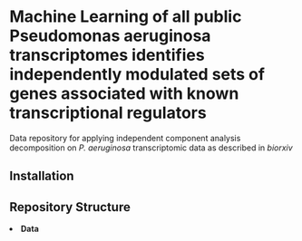 # Machine Learning of all public Pseudomonas aeruginosa transcriptomes identifies independently modulated sets of genes associated with known transcriptional regulators

Data repository for applying independent component analysis decomposition on <i>P. aeruginosa</i> transcriptomic data as described in <i>biorxiv</i> 

## Installation

## Repository Structure

<li> <b>Data</b></li>
